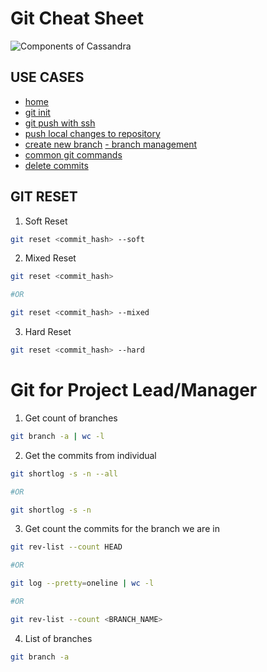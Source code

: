 # Git Cheat Sheet

![Components of Cassandra](./images/git-logo.png)

## USE CASES

- [home](https://github.com/JinnaBalu/GitCheatSheet#clone-the-existing-repositoty)
- [git init](https://github.com/JinnaBalu/GitCheatSheet/blob/master/use-cases/git-init.md#git-init)
- [git push with ssh](https://github.com/JinnaBalu/GitCheatSheet/blob/master/use-cases/git-push-with-ssh.md#setup-git-push-with-ssh)
- [push local changes to repository](https://github.com/JinnaBalu/GitCheatSheet/blob/master/use-cases/git-commit-file.md#committing-files)
- [create new branch](https://github.com/JinnaBalu/GitCheatSheet/blob/master/use-cases/create-branch.md#create-branch)
[- branch management](https://github.com/JinnaBalu/GitCheatSheet/blob/master/use-cases/branch-mangement.md#single-branch-for-production-and-development)
- [common git commands](https://github.com/JinnaBalu/GitCheatSheet/blob/master/use-cases/commonly-used-commands.md#common-commands-using-git)
- [delete commits](https://github.com/JinnaBalu/GitCheatSheet/blob/master/use-cases/delete-commits.md#remove-the-last-commitcommits-using-reset)

## GIT RESET

1. Soft Reset

```bash
git reset <commit_hash> --soft
```

2. Mixed Reset

```bash
git reset <commit_hash>

#OR

git reset <commit_hash> --mixed
```

3. Hard Reset
```bash
git reset <commit_hash> --hard
```

# Git for Project Lead/Manager

1. Get count of branches

```bash
git branch -a | wc -l
```

2. Get the commits from individual

```bash
git shortlog -s -n --all

#OR

git shortlog -s -n
```

3. Get count the commits for the branch we are in

```bash
git rev-list --count HEAD

#OR

git log --pretty=oneline | wc -l

#OR

git rev-list --count <BRANCH_NAME>
```

4. List of branches

```bash
git branch -a
```
